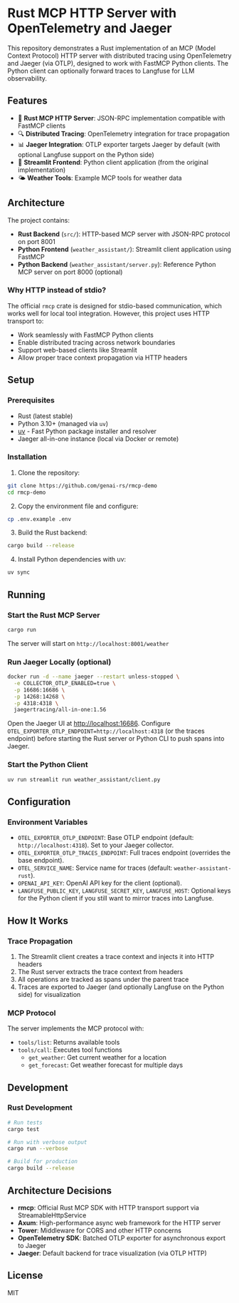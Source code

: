 # Rust MCP HTTP Server with OpenTelemetry and Jaeger

This repository demonstrates a Rust implementation of an MCP (Model Context Protocol) HTTP server with distributed tracing using OpenTelemetry and Jaeger (via OTLP), designed to work with FastMCP Python clients. The Python client can optionally forward traces to Langfuse for LLM observability.

## Features

- 🦀 **Rust MCP HTTP Server**: JSON-RPC implementation compatible with FastMCP clients
- 🔍 **Distributed Tracing**: OpenTelemetry integration for trace propagation
- 📊 **Jaeger Integration**: OTLP exporter targets Jaeger by default (with optional Langfuse support on the Python side)
- 🎨 **Streamlit Frontend**: Python client application (from the original implementation)
- 🌤️ **Weather Tools**: Example MCP tools for weather data

## Architecture

The project contains:
- **Rust Backend** (`src/`): HTTP-based MCP server with JSON-RPC protocol on port 8001
- **Python Frontend** (`weather_assistant/`): Streamlit client application using FastMCP
- **Python Backend** (`weather_assistant/server.py`): Reference Python MCP server on port 8000 (optional)

### Why HTTP instead of stdio?

The official `rmcp` crate is designed for stdio-based communication, which works well for local tool integration. However, this project uses HTTP transport to:
- Work seamlessly with FastMCP Python clients
- Enable distributed tracing across network boundaries
- Support web-based clients like Streamlit
- Allow proper trace context propagation via HTTP headers

## Setup

### Prerequisites

- Rust (latest stable)
- Python 3.10+ (managed via `uv`)
- [uv](https://github.com/astral-sh/uv) - Fast Python package installer and resolver
- Jaeger all-in-one instance (local via Docker or remote)

### Installation

1. Clone the repository:
```bash
git clone https://github.com/genai-rs/rmcp-demo
cd rmcp-demo
```

2. Copy the environment file and configure:
```bash
cp .env.example .env
```

3. Build the Rust backend:
```bash
cargo build --release
```

4. Install Python dependencies with uv:
```bash
uv sync
```

## Running

### Start the Rust MCP Server

```bash
cargo run
```

The server will start on `http://localhost:8001/weather`

### Run Jaeger Locally (optional)

```bash
docker run -d --name jaeger --restart unless-stopped \
  -e COLLECTOR_OTLP_ENABLED=true \
  -p 16686:16686 \
  -p 14268:14268 \
  -p 4318:4318 \
  jaegertracing/all-in-one:1.56
```

Open the Jaeger UI at <http://localhost:16686>. Configure `OTEL_EXPORTER_OTLP_ENDPOINT=http://localhost:4318` (or the traces endpoint) before starting the Rust server or Python CLI to push spans into Jaeger.

### Start the Python Client

```bash
uv run streamlit run weather_assistant/client.py
```

## Configuration

### Environment Variables

- `OTEL_EXPORTER_OTLP_ENDPOINT`: Base OTLP endpoint (default: `http://localhost:4318`). Set to your Jaeger collector.
- `OTEL_EXPORTER_OTLP_TRACES_ENDPOINT`: Full traces endpoint (overrides the base endpoint).
- `OTEL_SERVICE_NAME`: Service name for traces (default: `weather-assistant-rust`).
- `OPENAI_API_KEY`: OpenAI API key for the client (optional).
- `LANGFUSE_PUBLIC_KEY`, `LANGFUSE_SECRET_KEY`, `LANGFUSE_HOST`: Optional keys for the Python client if you still want to mirror traces into Langfuse.

## How It Works

### Trace Propagation

1. The Streamlit client creates a trace context and injects it into HTTP headers
2. The Rust server extracts the trace context from headers
3. All operations are tracked as spans under the parent trace
4. Traces are exported to Jaeger (and optionally Langfuse on the Python side) for visualization

### MCP Protocol

The server implements the MCP protocol with:
- `tools/list`: Returns available tools
- `tools/call`: Executes tool functions
  - `get_weather`: Get current weather for a location
  - `get_forecast`: Get weather forecast for multiple days

## Development

### Rust Development

```bash
# Run tests
cargo test

# Run with verbose output
cargo run --verbose

# Build for production
cargo build --release
```

## Architecture Decisions

- **rmcp**: Official Rust MCP SDK with HTTP transport support via StreamableHttpService
- **Axum**: High-performance async web framework for the HTTP server
- **Tower**: Middleware for CORS and other HTTP concerns
- **OpenTelemetry SDK**: Batched OTLP exporter for asynchronous export to Jaeger
- **Jaeger**: Default backend for trace visualization (via OTLP HTTP)

## License

MIT
